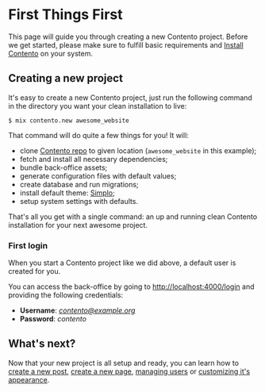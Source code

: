 # First Things First

This page will guide you through creating a new Contento project.
Before we get started, please make sure to fulfill basic requirements
and [Install Contento](installation.html) on your system.

## Creating a new project

It's easy to create a new Contento project, just run the following command
in the directory you want your clean installation to live:

```
$ mix contento.new awesome_website
```

That command will do quite a few things for you! It will:

- clone [Contento repo](https://github.com/contentocms/contento) to given location (`awesome_website` in this example);
- fetch and install all necessary dependencies;
- bundle back-office assets;
- generate configuration files with default values;
- create database and run migrations;
- install default theme: [Simplo](https://github.com/contentocms/simplo);
- setup system settings with defaults.

That's all you get with a single command: an up and running clean
Contento installation for your next awesome project.

### First login

When you start a Contento project like we did above, a default user
is created for you.

You can access the back-office by going to [http://localhost:4000/login](http://localhost:4000/login)
and providing the following credentials:

- **Username**: *contento@example.org*
- **Password**: *contento*

## What's next?

Now that your new project is all setup and ready, you can learn how to
[create a new post](create_post.html), [create a new page](create_page.html),
[managing users](managing_users.html) or [customizing it's appearance](customizing.html).
